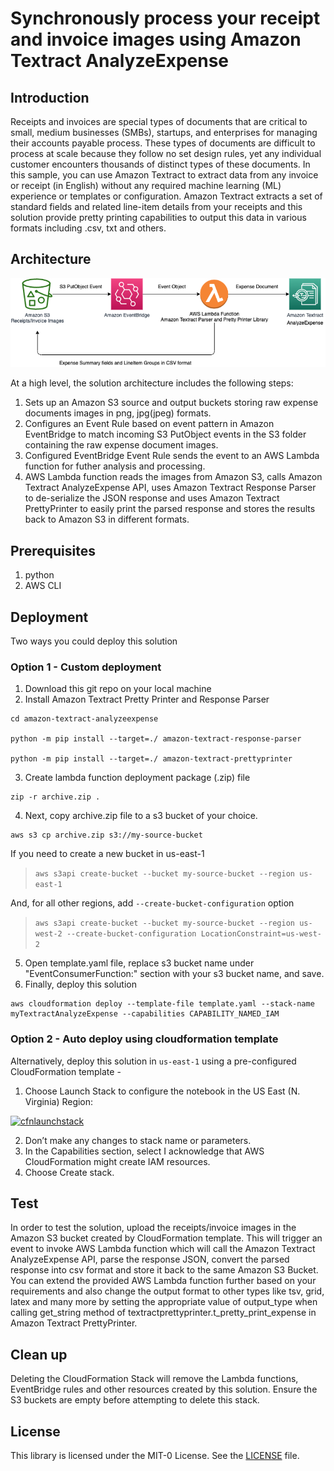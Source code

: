 # Synchronously process your receipt and invoice images using Amazon Textract AnalyzeExpense


## Introduction
Receipts and invoices are special types of documents that are critical to small, medium businesses (SMBs), startups, and enterprises for managing their accounts payable process. These types of documents are difficult to process at scale because they follow no set design rules, yet any individual customer encounters thousands of distinct types of these documents. In this sample, you can use Amazon Textract to extract data from any invoice or receipt (in English) without any required machine learning (ML) experience or templates or configuration. Amazon Textract extracts a set of standard fields and related line-item details from your receipts and this solution provide pretty printing capabilities to output this data in various formats including .csv, txt and others.

## Architecture

![architecture](architecture.png)

At a high level, the solution architecture includes the following steps:
1.	Sets up an Amazon S3 source and output buckets storing raw expense documents images in png, jpg(jpeg) formats.
2.	Configures an Event Rule based on event pattern in Amazon EventBridge to match incoming S3 PutObject events in the S3 folder containing the raw expense document images.
3.	Configured EventBridge Event Rule sends the event to an AWS Lambda function for futher analysis and processing.
4.	AWS Lambda function reads the images from Amazon S3, calls Amazon Textract AnalyzeExpense API, uses Amazon Textract Response Parser to de-serialize the JSON response and uses Amazon Textract PrettyPrinter to easily print the parsed response and stores the results back to Amazon S3 in different formats.

## Prerequisites
1. python
2. AWS CLI

## Deployment

Two ways you could deploy this solution

### Option 1 - Custom deployment
1. Download this git repo on your local machine
2. Install Amazon Textract Pretty Printer and Response Parser
```
cd amazon-textract-analyzeexpense

python -m pip install --target=./ amazon-textract-response-parser

python -m pip install --target=./ amazon-textract-prettyprinter
```
3. Create lambda function deployment package (.zip) file
```
zip -r archive.zip .
```
4. Next, copy archive.zip file to a s3 bucket of your choice.
```
aws s3 cp archive.zip s3://my-source-bucket
```
If you need to create a new bucket in us-east-1
>`aws s3api create-bucket --bucket my-source-bucket --region us-east-1`
>
And, for all other regions, add `--create-bucket-configuration` option
>`aws s3api create-bucket --bucket my-source-bucket --region us-west-2 --create-bucket-configuration LocationConstraint=us-west-2`

5. Open template.yaml file, replace s3 bucket name under "EventConsumerFunction:" section with your s3 bucket name, and save.
6. Finally, deploy this solution
```
aws cloudformation deploy --template-file template.yaml --stack-name myTextractAnalyzeExpense --capabilities CAPABILITY_NAMED_IAM
```


### Option 2 - Auto deploy using cloudformation template
Alternatively, deploy this solution in `us-east-1` using a pre-configured CloudFormation template -
1.	Choose Launch Stack to configure the notebook in the US East (N. Virginia) Region:

[![cfnlaunchstack](https://s3.amazonaws.com/cloudformation-examples/cloudformation-launch-stack.png)](https://us-east-1.console.aws.amazon.com/cloudformation/home?region=us-east-1#/stacks/new?stackName=textract-analyzexpense&templateURL=https://aws-ml-blog.s3.amazonaws.com/artifacts/analyze-expense-documents-textract/Textract-Analyze-Expense-Demo.yaml)

2. Don’t make any changes to stack name or parameters.
3. In the Capabilities section, select I acknowledge that AWS CloudFormation might create IAM resources.
4. Choose Create stack.

## Test
In order to test the solution, upload the receipts/invoice images in the Amazon S3 bucket created by CloudFormation template. This will trigger an event to invoke AWS Lambda function which will call the Amazon Textract AnalyzeExpense API, parse the response JSON, convert the parsed response into csv format and store it back to the same Amazon S3 Bucket. You can extend the provided AWS Lambda function further based on your requirements and also change the output format to other types like tsv, grid, latex and many more by setting the appropriate value of output_type when calling get_string method of textractprettyprinter.t_pretty_print_expense in Amazon Textract PrettyPrinter.

## Clean up

Deleting the CloudFormation Stack will remove the Lambda functions, EventBridge rules and other resources created by this solution. Ensure the S3 buckets are empty before attempting to delete this stack.

## License

This library is licensed under the MIT-0 License. See the [LICENSE](LICENSE) file.

